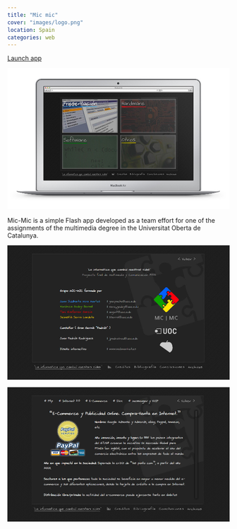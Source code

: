 ```yaml
---
title: "Mic mic"
cover: "images/logo.png"
location: Spain
categories: web
---
```


<p class="align-center">
<a class="btn" href="http://work.joanmira.com/desktop/mic-mic/" target="_blank">Launch app</a>
</p>

![](./images/1.jpg)

Mic-Mic is a simple Flash app developed as a team effort for one of the assignments of the multimedia degree in the Universitat Oberta de Catalunya.

![](./images/2.jpg)

![](./images/3.jpg)
